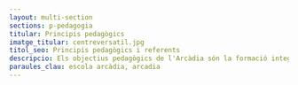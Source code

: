 ```yaml
---
layout: multi-section
sections: p-pedagogia
titular: Principis pedagògics
imatge_titular: centreversatil.jpg
titol_seo: Principis pedagògics i referents
descripcio: Els objectius pedagògics de l'Arcàdia són la formació integral de les persones.
paraules_clau: escola arcàdia, arcadia
---
```


